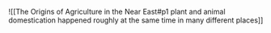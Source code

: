 ![[The Origins of Agriculture in the Near East#p1 plant and animal domestication happened roughly at the same time in many different places]]